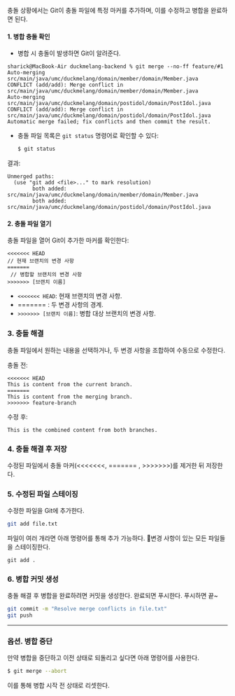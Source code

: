 충돌 상황에서는 Git이 충돌 파일에 특정 마커를 추가하며, 이를 수정하고 병합을 완료하면 된다.

#### 1. 병합 충돌 확인
- 병합 시 충돌이 발생하면 Git이 알려준다.
```
sharick@MacBook-Air duckmelang-backend % git merge --no-ff feature/#1
Auto-merging src/main/java/umc/duckmelang/domain/member/domain/Member.java
CONFLICT (add/add): Merge conflict in src/main/java/umc/duckmelang/domain/member/domain/Member.java
Auto-merging src/main/java/umc/duckmelang/domain/postidol/domain/PostIdol.java
CONFLICT (add/add): Merge conflict in src/main/java/umc/duckmelang/domain/postidol/domain/PostIdol.java
Automatic merge failed; fix conflicts and then commit the result.
```

- 충돌 파일 목록은 `git status` 명령어로 확인할 수 있다:
  ```bash
  $ git status
  ```
결과:
```
Unmerged paths:
  (use "git add <file>..." to mark resolution)
        both added:      src/main/java/umc/duckmelang/domain/member/domain/Member.java
        both added:      src/main/java/umc/duckmelang/domain/postidol/domain/PostIdol.java
```


#### 2. 충돌 파일 열기
충돌 파일을 열어 Git이 추가한 마커를 확인한다:
```text
<<<<<<< HEAD
// 현재 브랜치의 변경 사항
=======
 // 병합할 브랜치의 변경 사항
>>>>>>> [브랜치 이름]
```

- `<<<<<<< HEAD`: 현재 브랜치의 변경 사항.
- ======= :  두 변경 사항의 경계.
- `>>>>>>> [브랜치 이름]`: 병합 대상 브랜치의 변경 사항.


### 3. 충돌 해결
충돌 파일에서 원하는 내용을 선택하거나, 두 변경 사항을 조합하여 수동으로 수정한다.

충돌 전:
```text
<<<<<<< HEAD
This is content from the current branch.
=======
This is content from the merging branch.
>>>>>>> feature-branch
```

수정 후:
```text
This is the combined content from both branches.
```
 

### 4. 충돌 해결 후 저장
수정된 파일에서 충돌 마커(<<<<<<<, ======= , >>>>>>>)를 제거한 뒤 저장한다.


### 5. 수정된 파일 스테이징
수정한 파일을 Git에 추가한다.
```bash
git add file.txt
```

파일이 여러 개라면 아래 명령어를 통해 추가 가능하다. 변경 사항이 있는 모든 파일들을 스테이징한다.
```
git add .
```


### 6. 병합 커밋 생성
충돌 해결 후 병합을 완료하려면 커밋을 생성한다. 완료되면 푸시한다. 푸시하면 끝~
```bash
git commit -m "Resolve merge conflicts in file.txt"
git push
```


---

### 옵션. 병합 중단
만약 병합을 중단하고 이전 상태로 되돌리고 싶다면 아래 명령어를 사용한다.
```bash
$ git merge --abort
```
이를 통해 병합 시작 전 상태로 리셋한다.
